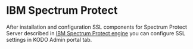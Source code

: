 # IBM Spectrum Protect

After installation and configuration SSL components for Spectrum Protect Server described in [IBM Spectrum Protect engine](../deployment/ibm-spectrum-protect/README.md) you can configure SSL settings in KODO Admin portal tab.
